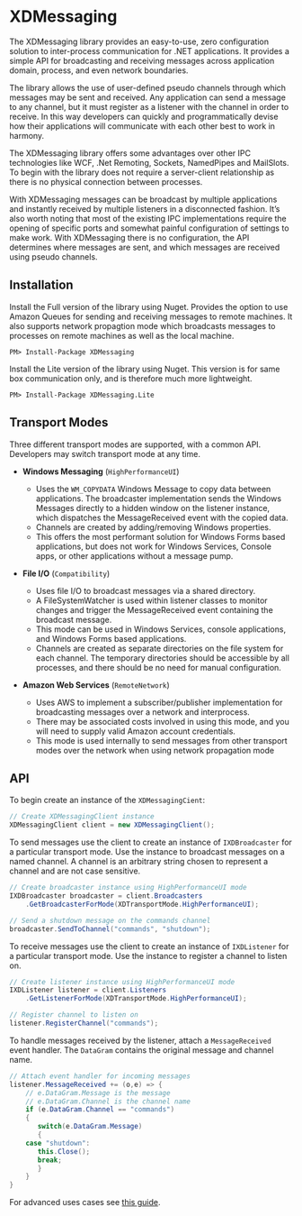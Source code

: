 # XDMessaging

The XDMessaging library provides an easy-to-use, zero configuration solution to inter-process communication for .NET applications. It provides a simple API for broadcasting and receiving messages across application domain, process, and even network boundaries.

The library allows the use of user-defined pseudo channels through which messages may be sent and received. Any application can send a message to any channel, but it must register as a listener with the channel in order to receive. In this way developers can quickly and programmatically devise how their applications will communicate with each other best to work in harmony.

The XDMessaging library offers some advantages over other IPC technologies like WCF, .Net Remoting, Sockets, NamedPipes and MailSlots. To begin with the library does not require a server-client relationship as there is no physical connection between processes.

With XDMessaging messages can be broadcast by multiple applications and instantly received by multiple listeners in a disconnected fashion. It’s also worth noting that most of the existing IPC implementations require the opening of specific ports and somewhat painful configuration of settings to make work. With XDMessaging there is no configuration, the API determines where messages are sent, and which messages are received using pseudo channels.

## Installation

Install the Full version of the library using Nuget. Provides the option to use Amazon Queues for sending and receiving messages to remote machines. It also supports network propagtion mode which broadcasts messages to processes on remote machines as well as the local machine. 

	PM> Install-Package XDMessaging
	
Install the Lite version of the library using Nuget. This version is for same box communication only, and is therefore much more lightweight.

	PM> Install-Package XDMessaging.Lite
	
## Transport Modes

Three different transport modes are supported, with a common API. Developers may switch transport mode at any time.
- **Windows Messaging** (`HighPerformanceUI`)
  - Uses the `WM_COPYDATA` Windows Message to copy data between applications. The broadcaster implementation sends the Windows Messages directly to a hidden window on the listener instance, which dispatches the MessageReceived event with the copied data.
  - Channels are created by adding/removing Windows properties.
  - This offers the most performant solution for Windows Forms based applications, but does not work for Windows Services, Console apps, or other applications without a message pump.
  
- **File I/O** (`Compatibility`)
  - Uses file I/O to broadcast messages via a shared directory.
  - A FileSystemWatcher is used within listener classes to monitor changes and trigger the MessageReceived event containing the broadcast message.
  - This mode can be used in Windows Services, console applications, and Windows Forms based applications.
  - Channels are created as separate directories on the file system for each channel. The temporary directories should be accessible by all processes, and there should be no need for manual configuration.
  
- **Amazon Web Services** (`RemoteNetwork`)
  - Uses AWS to implement a subscriber/publisher implementation for broadcasting messages over a network and interprocess.
  - There may be associated costs involved in using this mode, and you will need to supply valid Amazon account credentials.
  - This mode is used internally to send messages from other transport modes over the network when using network propagation mode

## API

To begin create an instance of the `XDMessagingCient`:

```csharp
// Create XDMessagingClient instance
XDMessagingClient client = new XDMessagingClient();
```

To send messages use the client to create an instance of `IXDBroadcaster` for a particular transport mode. Use the instance to broadcast messages on a named channel. A channel is an arbitrary string chosen to represent a channel and are not case sensitive.

```csharp
// Create broadcaster instance using HighPerformanceUI mode
IXDBroadcaster broadcaster = client.Broadcasters
    .GetBroadcasterForMode(XDTransportMode.HighPerformanceUI);

// Send a shutdown message on the commands channel
broadcaster.SendToChannel("commands", "shutdown");
```

To receive messages use the client to create an instance of `IXDListener` for a particular transport mode. Use the instance to register a channel to listen on.

```csharp
// Create listener instance using HighPerformanceUI mode
IXDListener listener = client.Listeners
    .GetListenerForMode(XDTransportMode.HighPerformanceUI);

// Register channel to listen on
listener.RegisterChannel("commands");
```

To handle messages received by the listener, attach a `MessageReceived` event handler. The `DataGram` contains the original message and channel name.

```csharp
// Attach event handler for incoming messages
listener.MessageReceived += (o,e) => {
    // e.DataGram.Message is the message
    // e.DataGram.Channel is the channel name
    if (e.DataGram.Channel == "commands")
    {
       switch(e.DataGram.Message)
       {
	case "shutdown":
	   this.Close();
	   break;
       }
    }
}
```
	
For advanced uses cases see [this guide](http://thecodeking.co.uk/project/xdmessaging/advanced/).
